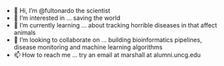 - 👋 Hi, I’m @fultonardo the scientist
- 👀 I’m interested in ... saving the world
- 🌱 I’m currently learning ... about tracking horrible diseases in that affect animals
- 💞️ I’m looking to collaborate on ... building bioinformatics pipelines, disease monitoring and machine learning algorithms
- 📫 How to reach me ... try an email at marshall at alumni.uncg.edu

<!---
fultonardo/fultonardo is a ✨ special ✨ repository because its `README.md` (this file) appears on your GitHub profile.
You can click the Preview link to take a look at your changes.
--->
